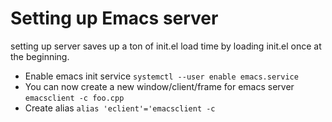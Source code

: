 # Setting up Emacs server
setting up server saves up a ton of init.el load time by loading init.el once at the beginning.
* Enable emacs init service
  ```systemctl --user enable emacs.service```
* You can now create a new window/client/frame for emacs server
  ```emacsclient -c foo.cpp```
* Create alias
  ```alias 'eclient'='emacsclient -c```
